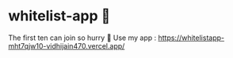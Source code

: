 # whitelist-app 🚀

The first ten can join so hurry 💨
Use my app : https://whitelistapp-mht7qjw10-vidhijain470.vercel.app/
